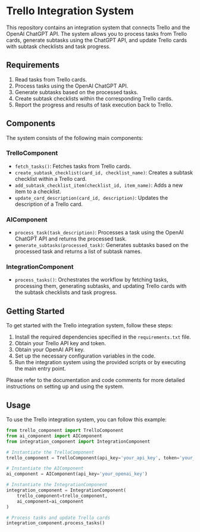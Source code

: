 # Trello Integration System

This repository contains an integration system that connects Trello and the OpenAI ChatGPT API. The system allows you to process tasks from Trello cards, generate subtasks using the ChatGPT API, and update Trello cards with subtask checklists and task progress.

## Requirements

1. Read tasks from Trello cards.
2. Process tasks using the OpenAI ChatGPT API.
3. Generate subtasks based on the processed tasks.
4. Create subtask checklists within the corresponding Trello cards.
5. Report the progress and results of task execution back to Trello.

## Components

The system consists of the following main components:

### TrelloComponent

- `fetch_tasks()`: Fetches tasks from Trello cards.
- `create_subtask_checklist(card_id, checklist_name)`: Creates a subtask checklist within a Trello card.
- `add_subtask_checklist_item(checklist_id, item_name)`: Adds a new item to a checklist.
- `update_card_description(card_id, description)`: Updates the description of a Trello card.

### AIComponent

- `process_task(task_description)`: Processes a task using the OpenAI ChatGPT API and returns the processed task.
- `generate_subtasks(processed_task)`: Generates subtasks based on the processed task and returns a list of subtask names.

### IntegrationComponent

- `process_tasks()`: Orchestrates the workflow by fetching tasks, processing them, generating subtasks, and updating Trello cards with the subtask checklists and task progress.

## Getting Started

To get started with the Trello integration system, follow these steps:

1. Install the required dependencies specified in the `requirements.txt` file.
2. Obtain your Trello API key and token.
3. Obtain your OpenAI API key.
4. Set up the necessary configuration variables in the code.
5. Run the integration system using the provided scripts or by executing the main entry point.

Please refer to the documentation and code comments for more detailed instructions on setting up and using the system.

## Usage

To use the Trello integration system, you can follow this example:

```python
from trello_component import TrelloComponent
from ai_component import AIComponent
from integration_component import IntegrationComponent

# Instantiate the TrelloComponent
trello_component = TrelloComponent(api_key='your_api_key', token='your_token')

# Instantiate the AIComponent
ai_component = AIComponent(api_key='your_openai_key')

# Instantiate the IntegrationComponent
integration_component = IntegrationComponent(
    trello_component=trello_component,
    ai_component=ai_component
)

# Process tasks and update Trello cards
integration_component.process_tasks()
